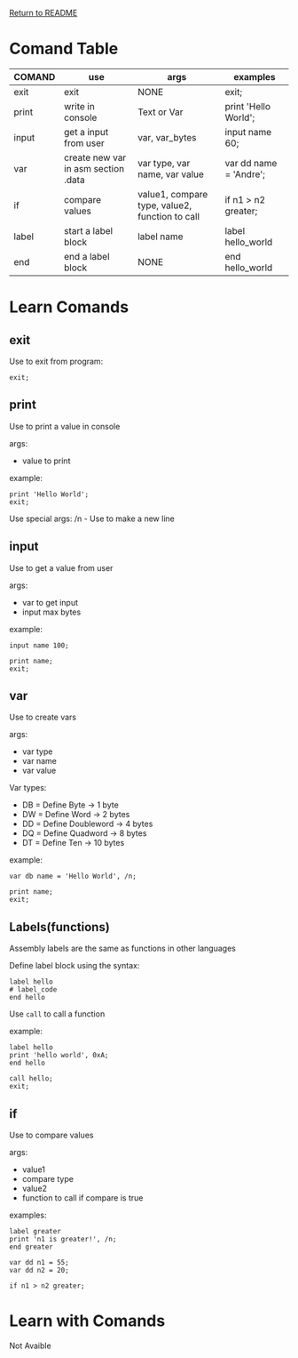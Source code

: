 [Return to README](../README.md)

# Comand Table

| COMAND | use | args | examples |
|---|---|---|---|
| exit | exit | NONE | exit; |
| print | write in console | Text or Var | print 'Hello World'; |
| input | get a input from user | var, var_bytes | input name 60; |
| var | create new var in asm section .data | var type, var name, var value | var dd name = 'Andre'; |
| if | compare values | value1, compare type, value2, function to call | if n1 > n2 greater; |
| label | start a label block | label name | label hello_world |
| end | end a label block  | NONE | end hello_world |

# Learn Comands
## exit
 Use to exit from program:
 
 ```
exit;
 ```

## print
 Use to print a value in console

 args:
 - value to print

 example:

 ```
print 'Hello World';
exit;
 ```

 Use special args:
 /n - Use to make a new line

## input
 Use to get a value from user
 
 args:
 - var to get input
 - input max bytes

 example:
 ```
 input name 100;

 print name;
 exit;
 ```
 


## var
 Use to create vars

 args:
 - var type
 - var name
 - var value

 Var types:
 - DB = Define Byte -> 1 byte
 - DW = Define Word -> 2 bytes
 - DD = Define Doubleword -> 4 bytes
 - DQ = Define Quadword -> 8 bytes
 - DT = Define Ten -> 10 bytes

 example:
 ```
var db name = 'Hello World', /n;

print name;
exit;
 ```

## Labels(functions)
 Assembly labels are the same as functions in other languages

 Define label block using the syntax:
 ```
label hello
# label_code
end hello
 ```

 Use `call` to call a function

 example:
 ```
label hello
print 'hello world', 0xA;
end hello

call hello;
exit;
 ```

## if
 Use to compare values

 args:
 - value1
 - compare type
 - value2
 - function to call if compare is true

 examples:
 ```
label greater
print 'n1 is greater!', /n;
end greater

var dd n1 = 55;
var dd n2 = 20;

if n1 > n2 greater;
 ```


# Learn with Comands
 Not Avaible
